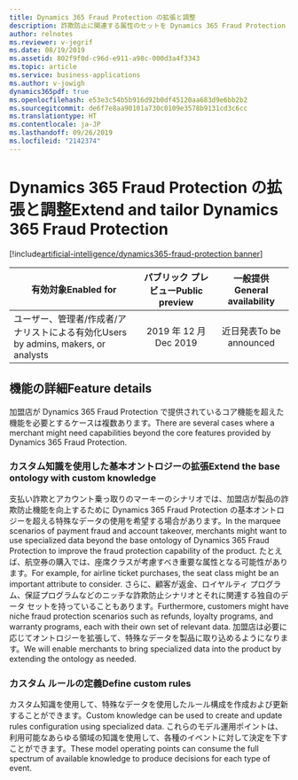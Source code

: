 ```yaml
---
title: Dynamics 365 Fraud Protection の拡張と調整
description: 詐欺防止に関連する属性のセットを Dynamics 365 Fraud Protection 加盟店が拡張できるようにすることで、顧客の収益をさらに増加させ、詐欺損失を削減します。 この拡張により、Dynamics 365 Fraud Protection を特定のビジネスや加盟店向けに特化させることができます。
author: relnotes
ms.reviewer: v-jegrif
ms.date: 08/19/2019
ms.assetid: 802f9f0d-c96d-e911-a98c-000d3a4f3343
ms.topic: article
ms.service: business-applications
ms.author: v-jowigh
dynamics365pdf: true
ms.openlocfilehash: e53e3c54b5b916d92b0df45120aa683d9e6bb2b2
ms.sourcegitcommit: de6f7e8aa90101a730c0109e3578b9131cd3c6cc
ms.translationtype: HT
ms.contentlocale: ja-JP
ms.lasthandoff: 09/26/2019
ms.locfileid: "2142374"
---
```

# <a name="extend-and-tailor-dynamics-365-fraud-protection"></a><span data-ttu-id="fa790-104">Dynamics 365 Fraud Protection の拡張と調整</span><span class="sxs-lookup"><span data-stu-id="fa790-104">Extend and tailor Dynamics 365 Fraud Protection</span></span>
[!include[artificial-intelligence/dynamics365-fraud-protection banner](../includes/artificial-intelligence/dynamics365-fraud-protection.md)]

| <span data-ttu-id="fa790-105">有効対象</span><span class="sxs-lookup"><span data-stu-id="fa790-105">Enabled for</span></span>    |  <span data-ttu-id="fa790-106">パブリック プレビュー</span><span class="sxs-lookup"><span data-stu-id="fa790-106">Public preview</span></span> | <span data-ttu-id="fa790-107">一般提供</span><span class="sxs-lookup"><span data-stu-id="fa790-107">General availability</span></span> | 
| ---------- | :----------: |:----------: |
|<span data-ttu-id="fa790-108">ユーザー、管理者/作成者/アナリストによる有効化</span><span class="sxs-lookup"><span data-stu-id="fa790-108">Users by admins, makers, or analysts</span></span>|<span data-ttu-id="fa790-109">2019 年 12 月</span><span class="sxs-lookup"><span data-stu-id="fa790-109">Dec 2019</span></span>| <span data-ttu-id="fa790-110">近日発表</span><span class="sxs-lookup"><span data-stu-id="fa790-110">To be announced</span></span>|






## <a name="feature-details"></a><span data-ttu-id="fa790-111">機能の詳細</span><span class="sxs-lookup"><span data-stu-id="fa790-111">Feature details</span></span>
<!--feature detail start -->
<span data-ttu-id="fa790-112">加盟店が Dynamics 365 Fraud Protection で提供されているコア機能を超えた機能を必要とするケースは複数あります。</span><span class="sxs-lookup"><span data-stu-id="fa790-112">There are several cases where a merchant might need capabilities beyond the core features provided by Dynamics 365 Fraud Protection.</span></span> 

### <a name="extend-the-base-ontology-with-custom-knowledge"></a><span data-ttu-id="fa790-113">カスタム知識を使用した基本オントロジーの拡張</span><span class="sxs-lookup"><span data-stu-id="fa790-113">Extend the base ontology with custom knowledge</span></span>

<span data-ttu-id="fa790-114">支払い詐欺とアカウント乗っ取りのマーキーのシナリオでは、加盟店が製品の詐欺防止機能を向上するために Dynamics 365 Fraud Protection の基本オントロジーを超える特殊なデータの使用を希望する場合があります。</span><span class="sxs-lookup"><span data-stu-id="fa790-114">In the marquee scenarios of payment fraud and account takeover, merchants might want to use specialized data beyond the base ontology of Dynamics 365 Fraud Protection to improve the fraud protection capability of the product.</span></span> <span data-ttu-id="fa790-115">たとえば、航空券の購入では、座席クラスが考慮すべき重要な属性となる可能性があります。</span><span class="sxs-lookup"><span data-stu-id="fa790-115">For example, for airline ticket purchases, the seat class might be an important attribute to consider.</span></span> <span data-ttu-id="fa790-116">さらに、顧客が返金、ロイヤルティ プログラム、保証プログラムなどのニッチな詐欺防止シナリオとそれに関連する独自のデータ セットを持っていることもあります。</span><span class="sxs-lookup"><span data-stu-id="fa790-116">Furthermore, customers might have niche fraud protection scenarios such as refunds, loyalty programs, and warranty programs, each with their own set of relevant data.</span></span> <span data-ttu-id="fa790-117">加盟店は必要に応じてオントロジーを拡張して、特殊なデータを製品に取り込めるようになります。</span><span class="sxs-lookup"><span data-stu-id="fa790-117">We will enable merchants to bring specialized data into the product by extending the ontology as needed.</span></span> 

### <a name="define-custom-rules"></a><span data-ttu-id="fa790-118">カスタム ルールの定義</span><span class="sxs-lookup"><span data-stu-id="fa790-118">Define custom rules</span></span>

<span data-ttu-id="fa790-119">カスタム知識を使用して、特殊なデータを使用したルール構成を作成および更新することができます。</span><span class="sxs-lookup"><span data-stu-id="fa790-119">Custom knowledge can be used to create and update rules configuration using specialized data.</span></span> <span data-ttu-id="fa790-120">これらのモデル運用ポイントは、利用可能なあらゆる領域の知識を使用して、各種のイベントに対して決定を下すことができます。</span><span class="sxs-lookup"><span data-stu-id="fa790-120">These model operating points can consume the full spectrum of available knowledge to produce decisions for each type of event.</span></span>
<!--feature detail end -->











